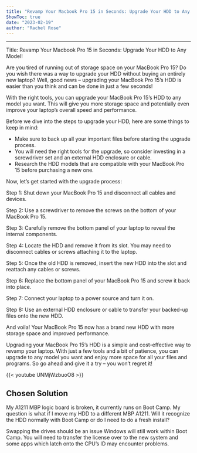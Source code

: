 ```yaml
---
title: "Revamp Your Macbook Pro 15 in Seconds: Upgrade Your HDD to Any Model!"
ShowToc: true 
date: "2023-02-19"
author: "Rachel Rose"
---
```

*****
Title: Revamp Your Macbook Pro 15 in Seconds: Upgrade Your HDD to Any Model!

Are you tired of running out of storage space on your MacBook Pro 15? Do you wish there was a way to upgrade your HDD without buying an entirely new laptop? Well, good news – upgrading your MacBook Pro 15’s HDD is easier than you think and can be done in just a few seconds!

With the right tools, you can upgrade your MacBook Pro 15’s HDD to any model you want. This will give you more storage space and potentially even improve your laptop’s overall speed and performance.

Before we dive into the steps to upgrade your HDD, here are some things to keep in mind:

- Make sure to back up all your important files before starting the upgrade process.
- You will need the right tools for the upgrade, so consider investing in a screwdriver set and an external HDD enclosure or cable.
- Research the HDD models that are compatible with your MacBook Pro 15 before purchasing a new one.

Now, let’s get started with the upgrade process:

Step 1: Shut down your MacBook Pro 15 and disconnect all cables and devices.

Step 2: Use a screwdriver to remove the screws on the bottom of your MacBook Pro 15.

Step 3: Carefully remove the bottom panel of your laptop to reveal the internal components.

Step 4: Locate the HDD and remove it from its slot. You may need to disconnect cables or screws attaching it to the laptop.

Step 5: Once the old HDD is removed, insert the new HDD into the slot and reattach any cables or screws.

Step 6: Replace the bottom panel of your MacBook Pro 15 and screw it back into place.

Step 7: Connect your laptop to a power source and turn it on.

Step 8: Use an external HDD enclosure or cable to transfer your backed-up files onto the new HDD.

And voila! Your MacBook Pro 15 now has a brand new HDD with more storage space and improved performance.

Upgrading your MacBook Pro 15’s HDD is a simple and cost-effective way to revamp your laptop. With just a few tools and a bit of patience, you can upgrade to any model you want and enjoy more space for all your files and programs. So go ahead and give it a try – you won’t regret it!

{{< youtube UNMjWzbuoO8 >}} 



## Chosen Solution
 My A1211 MBP logic board is broken, it currently runs on Boot Camp.
My question is what if I move my HDD to a different MBP A1211. Will it recognize the HDD normally with Boot Camp or do I need to do a fresh install?

 Swapping the drives should be an issue Windows will still work within Boot Camp. You will need to transfer the license over to the new system and some apps which latch onto the CPU’s ID may encounter problems.




